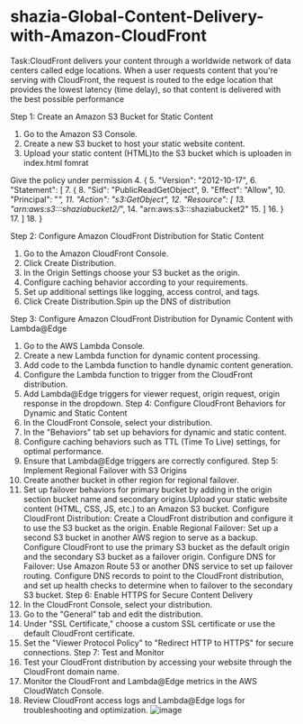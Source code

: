 # shazia-Global-Content-Delivery-with-Amazon-CloudFront
Task:CloudFront delivers your content through a worldwide network of data centers called edge locations. When a user requests content that you're serving with CloudFront, the request is routed to the edge location that provides the lowest latency (time delay), so that content is delivered with the best possible performance

Step 1: Create an Amazon S3 Bucket for Static Content
1.	Go to the Amazon S3 Console.
2.	Create a new S3 bucket to host your static website content.
3.	Upload your static content (HTML)to the S3 bucket which is uploaden in index.html fomrat

Give the policy under permission 
4.	{
5.	    "Version": "2012-10-17",
6.	    "Statement": [
7.	        {
8.	            "Sid": "PublicReadGetObject",
9.	            "Effect": "Allow",
10.	            "Principal": "*",
11.	            "Action": "s3:GetObject",
12.	            "Resource": [
13.	                "arn:aws:s3:::shaziabucket2/*",
14.	                "arn:aws:s3:::shaziabucket2"
15.	            ]
16.	        }
17.	    ]
18.	}

Step 2: Configure Amazon CloudFront Distribution for Static Content
1.	Go to the Amazon CloudFront Console.
2.	Click Create Distribution.
3.	In the Origin Settings choose your S3 bucket as the origin.
4.	Configure caching behavior according to your requirements.
5.	Set up additional settings like logging, access control, and tags.
6.	Click Create Distribution.Spin up the DNS of distribution

Step 3: Configure Amazon CloudFront Distribution for Dynamic Content with Lambda@Edge
1.	Go to the AWS Lambda Console.
2.	Create a new Lambda function for dynamic content processing.
3.	Add code to the Lambda function to handle dynamic content generation.
4.	Configure the Lambda function to trigger from the CloudFront distribution.
5.	Add Lambda@Edge triggers for viewer request, origin request, origin response in the dropdown.
Step 4: Configure CloudFront Behaviors for Dynamic and Static Content
1.	In the CloudFront Console, select your distribution.
2.	In the "Behaviors" tab set up behaviors for dynamic and static content.
3.	Configure caching behaviors such as TTL (Time To Live) settings, for optimal performance.
4.	Ensure that Lambda@Edge triggers are correctly configured.
Step 5: Implement Regional Failover with S3 Origins
1.	Create another bucket in other region for regional failover.
2.	Set up failover behaviors for primary bucket by adding in the origin section bucket name and secondary origins.Upload your static website content (HTML, CSS, JS, etc.) to an Amazon S3 bucket.
Configure CloudFront Distribution:
Create a CloudFront distribution and configure it to use the S3 bucket as the origin.
Enable Regional Failover:
Set up a second S3 bucket in another AWS region to serve as a backup.
Configure CloudFront to use the primary S3 bucket as the default origin and the secondary S3 bucket as a failover origin.
Configure DNS for Failover:
Use Amazon Route 53 or another DNS service to set up failover routing. Configure DNS records to point to the CloudFront distribution, and set up health checks to determine when to failover to the secondary S3 bucket.
Step 6: Enable HTTPS for Secure Content Delivery
1.	In the CloudFront Console, select your distribution.
2.	Go to the "General" tab and edit the distribution.
3.	Under "SSL Certificate," choose a custom SSL certificate or use the default CloudFront certificate.
4.	Set the "Viewer Protocol Policy" to "Redirect HTTP to HTTPS" for secure connections.
Step 7: Test and Monitor
1.	Test your CloudFront distribution by accessing your website through the CloudFront domain name.
2.	Monitor the CloudFront and Lambda@Edge metrics in the AWS CloudWatch Console.
3.	Review CloudFront access logs and Lambda@Edge logs for troubleshooting and optimization.
![image](https://github.com/shaikshaz/shazia-Global-Content-Delivery-with-Amazon-CloudFront/assets/154241222/7cd34737-d159-4eb6-8fab-88baabe41bb7)
